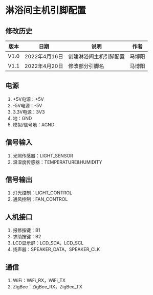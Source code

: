 # 淋浴间主机引脚配置  

## 修改历史  
|版本|日期|说明|作者|  
|----|----|----|----|  
|V1.0|2022年4月16日|创建淋浴间主机引脚配置|马博阳|  
|V1.1|2022年4月20日|修改部分引脚名|马博阳|  

## 电源  
1. +5V电源：+5V  
2. -5V电源：-5V  
3. 3.3V电源：3V3  
4. 地：GND  
5. 模拟/信号地：AGND  

## 信号输入  
1. 光照传感器：LIGHT_SENSOR  
2. 温湿度传感器：TEMPERATURE&HUMIDITY  

## 信号输出  
1. 灯光控制：LIGHT_CONTROL  
2. 通风控制：FAN_CONTROL  

## 人机接口  
1. 报修按键：B1  
2. 求助按键：B2  
3. LCD显示屏：LCD_SDA，LCD_SCL  
4. 扬声器：SPEAKER_DATA，SPEAKER_CLK  

## 通信  
1. WiFi：WiFi_RX，WiFi_TX  
2. ZigBee：ZigBee_RX，ZigBee_TX  

